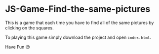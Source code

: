 # JS-Game-Find-the-same-pictures
This is a game that each time you have to find all of the same pictures by clicking on the squares.

To playing this game simply download the project and open `index.html`.

Have Fun 😉
